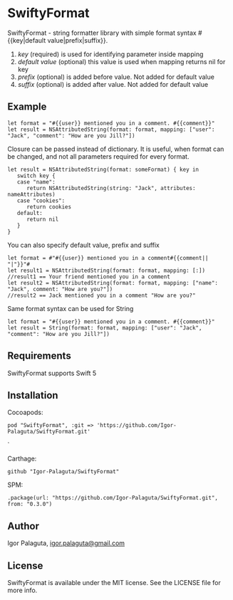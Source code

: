 # SwiftyFormat


SwiftyFormat - string formatter library with simple format syntax #{{key|default value|prefix|suffix}}.

1. *key* (required) is used for identifying parameter inside mapping
2. *default value* (optional) this value is used when mapping returns nil for key
3. *prefix* (optional) is added before value. Not added for default value
4. *suffix* (optional) is added after value. Not added for default value

## Example

```
let format = "#{{user}} mentioned you in a comment. #{{comment}}"
let result = NSAttributedString(format: format, mapping: ["user": "Jack", "comment": "How are you Jill?"])
```


Closure can be passed instead of dictionary. It is useful, when format can be changed, and not all parameters required for every format.

```
let result = NSAttributedString(format: someFormat) { key in
   switch key {
   case "name":
      return NSAttributedString(string: "Jack", attributes: nameAttributes)
   case "cookies":
      return cookies
   default:
      return nil
   }
}
```


You can also specify default value, prefix and suffix

```
let format = #"#{{user}} mentioned you in a comment#{{comment|| "|"}}"#
let result1 = NSAttributedString(format: format, mapping: [:])
//result1 == Your friend mentioned you in a comment
let result2 = NSAttributedString(format: format, mapping: ["name": "Jack", comment: "How are you?"])
//result2 == Jack mentioned you in a comment "How are you?"
```


Same format syntax can be used for String

```
let format = "#{{user}} mentioned you in a comment. #{{comment}}"
let result = String(format: format, mapping: ["user": "Jack", "comment": "How are you Jill?"])
```

## Requirements

SwiftyFormat supports Swift 5

## Installation

Cocoapods:
```
pod "SwiftyFormat", :git => 'https://github.com/Igor-Palaguta/SwiftyFormat.git'
```
`

Carthage:
```
github "Igor-Palaguta/SwiftyFormat"
```

SPM:
```
.package(url: "https://github.com/Igor-Palaguta/SwiftyFormat.git", from: "0.3.0")
```

## Author

Igor Palaguta, igor.palaguta@gmail.com

## License

SwiftyFormat is available under the MIT license. See the LICENSE file for more info.
